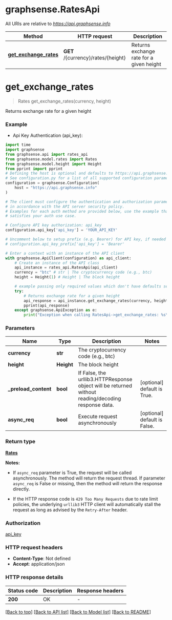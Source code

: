 # graphsense.RatesApi

All URIs are relative to *https://api.graphsense.info*

Method | HTTP request | Description
------------- | ------------- | -------------
[**get_exchange_rates**](RatesApi.md#get_exchange_rates) | **GET** /{currency}/rates/{height} | Returns exchange rate for a given height


# **get_exchange_rates**
> Rates get_exchange_rates(currency, height)

Returns exchange rate for a given height

### Example

* Api Key Authentication (api_key):
```python
import time
import graphsense
from graphsense.api import rates_api
from graphsense.model.rates import Rates
from graphsense.model.height import Height
from pprint import pprint
# Defining the host is optional and defaults to https://api.graphsense.info
# See configuration.py for a list of all supported configuration parameters.
configuration = graphsense.Configuration(
    host = "https://api.graphsense.info"
)

# The client must configure the authentication and authorization parameters
# in accordance with the API server security policy.
# Examples for each auth method are provided below, use the example that
# satisfies your auth use case.

# Configure API key authorization: api_key
configuration.api_key['api_key'] = 'YOUR_API_KEY'

# Uncomment below to setup prefix (e.g. Bearer) for API key, if needed
# configuration.api_key_prefix['api_key'] = 'Bearer'

# Enter a context with an instance of the API client
with graphsense.ApiClient(configuration) as api_client:
    # Create an instance of the API class
    api_instance = rates_api.RatesApi(api_client)
    currency = "btc" # str | The cryptocurrency code (e.g., btc)
    height = Height(1) # Height | The block height

    # example passing only required values which don't have defaults set
    try:
        # Returns exchange rate for a given height
        api_response = api_instance.get_exchange_rates(currency, height)
        pprint(api_response)
    except graphsense.ApiException as e:
        print("Exception when calling RatesApi->get_exchange_rates: %s\n" % e)
```


### Parameters

Name | Type | Description  | Notes
------------- | ------------- | ------------- | -------------
 **currency** | **str**| The cryptocurrency code (e.g., btc) |
 **height** | **Height**| The block height |
**_preload_content** | **bool** | If False, the urllib3.HTTPResponse object will be returned without reading/decoding response data. | [optional] default is True. 
**async_req** | **bool** | Execute request asynchronously | [optional] default is False.

### Return type

[**Rates**](Rates.md)

**Notes:**

* If `async_req` parameter is True, the request will be called asynchronously.  The method will return the request thread.  If parameter `async_req` is False or missing, then the method will return the response directly.

* If the HTTP response code is `429 Too Many Requests` due to rate limit policies, the underlying `urllib3` HTTP client will automatically stall the request as long as advised by the `Retry-After` header.

### Authorization

[api_key](../README.md#api_key)

### HTTP request headers

 - **Content-Type**: Not defined
 - **Accept**: application/json


### HTTP response details
| Status code | Description | Response headers |
|-------------|-------------|------------------|
**200** | OK |  -  |

[[Back to top]](#) [[Back to API list]](../README.md#documentation-for-api-endpoints) [[Back to Model list]](../README.md#documentation-for-models) [[Back to README]](../README.md)

